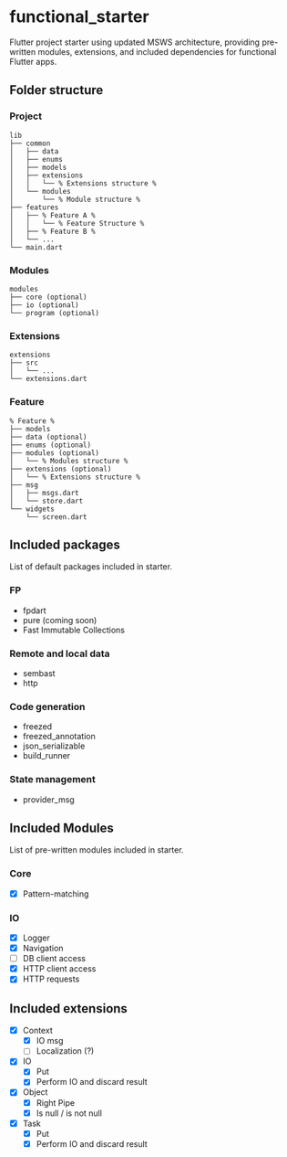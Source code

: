 # functional_starter

Flutter project starter using updated MSWS architecture, providing pre-written modules, extensions, and included dependencies for functional Flutter apps.

## Folder structure

### Project

```
lib
├── common
│   ├── data
│   ├── enums
│   ├── models
│   ├── extensions
│   │   └── % Extensions structure %
│   └── modules
│       └── % Module structure %
├── features
│   ├── % Feature A %
│   │   └── % Feature Structure %
│   ├── % Feature B %
│   └── ...
└── main.dart
```

### Modules

```
modules
├── core (optional)
├── io (optional)
└── program (optional)
```

### Extensions

```
extensions
├── src
│   └── ...
└── extensions.dart
```

### Feature

```
% Feature %
├── models
├── data (optional)
├── enums (optional)
├── modules (optional)
│   └── % Modules structure %
├── extensions (optional)
│   └── % Extensions structure %
├── msg
│   ├── msgs.dart
│   └── store.dart
└── widgets
    └── screen.dart
```

## Included packages

List of default packages included in starter.

### FP
* fpdart
* pure (coming soon)
* Fast Immutable Collections

### Remote and local data
* sembast
* http

### Code generation
* freezed
* freezed_annotation
* json_serializable
* build_runner

### State management
* provider_msg

## Included Modules

List of pre-written modules included in starter.

### Core

- [x] Pattern-matching

### IO

- [x] Logger
- [x] Navigation
- [ ] DB client access
- [x] HTTP client access
- [x] HTTP requests

## Included extensions

- [x] Context
    - [x] IO msg
    - [ ] Localization (?)
- [x] IO
    - [x] Put
    - [x] Perform IO and discard result 
- [x] Object
    - [x] Right Pipe
    - [x] Is null / is not null
- [x] Task
    - [x] Put
    - [x] Perform IO and discard result